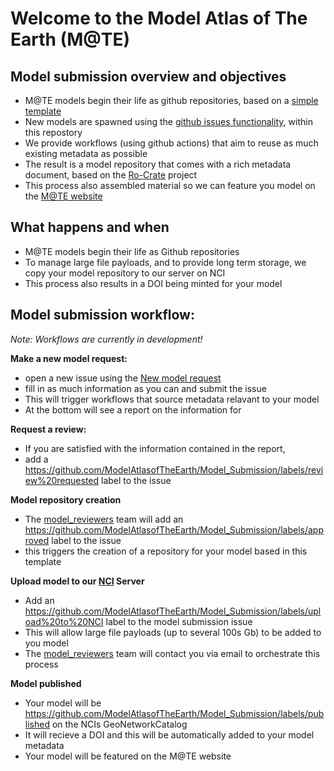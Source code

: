 # Welcome to the Model Atlas of The Earth (M@TE)

## Model submission overview and objectives

* M@TE models begin their life as github repositories, based on a [simple template](https://github.com/ModelAtlasofTheEarth/mate_model_template)
* New models are spawned using the [github issues functionality](https://github.com/ModelAtlasofTheEarth/Model_Submission/issues), within this repostory
* We provide workflows (using github actions) that aim to reuse as much existing metadata as possible
* The result is a model repository that comes with a rich metadata document, based on the [Ro-Crate](https://www.researchobject.org/ro-crate/) project
* This process also assembled material so we can feature you model on the [M@TE website](https://mate.science)

## What happens and when

*  M@TE models begin their life as Github repositories
*  To manage large file payloads, and to provide long term storage,  we copy your model repository to our server on NCI
*  This process also results in a DOI being minted for your model

## Model submission workflow:

_Note: Workflows are currently in development!_

**Make a new model request:** 
* open a new issue using the [New model request](https://github.com/ModelAtlasofTheEarth/Model_Submission/issues/new/choose)
* fill in as much information as you can and submit the issue
* This will trigger workflows that source metadata relavant to your model
* At the bottom will see a report on the information for

**Request a review:**
* If you are satisfied with the information contained in the report, 
* add a https://github.com/ModelAtlasofTheEarth/Model_Submission/labels/review%20requested label to the issue

**Model repository creation**
* The [model_reviewers](https://github.com/orgs/ModelAtlasofTheEarth/teams/model_reviewers) team will add an https://github.com/ModelAtlasofTheEarth/Model_Submission/labels/approved label to the issue
* this triggers the creation of a repository for your model based in this template

**Upload model to our [NCI](https://nci.org.au/) Server**
* Add an https://github.com/ModelAtlasofTheEarth/Model_Submission/labels/upload%20to%20NCI label to the model submission issue
* This will allow large file payloads (up to several 100s Gb) to be added to you model
* The [model_reviewers](https://github.com/orgs/ModelAtlasofTheEarth/teams/model_reviewers) team will contact you via email to orchestrate this process


**Model published**
* Your model will be https://github.com/ModelAtlasofTheEarth/Model_Submission/labels/published on the NCIs GeoNetworkCatalog
* It will recieve a DOI and this will be automatically added to your model metadata
* Your model will be featured on the M@TE website
